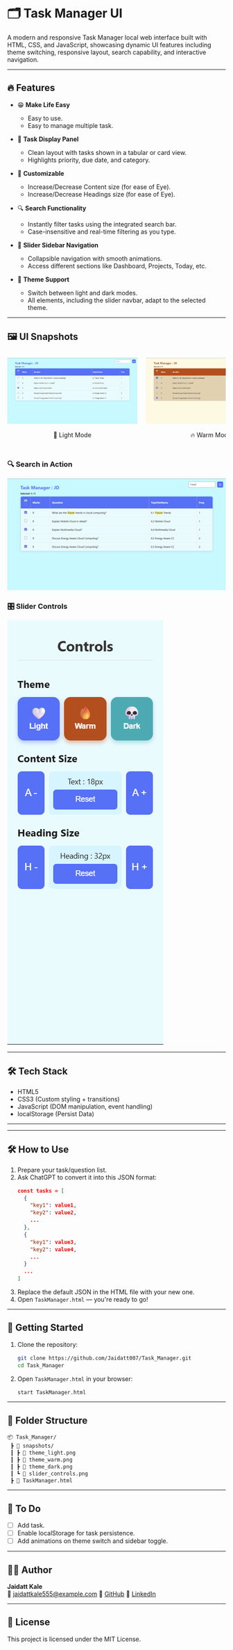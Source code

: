 
# 🗂️ Task Manager UI

A modern and responsive Task Manager local web interface built with HTML, CSS, and JavaScript, showcasing dynamic UI features including theme switching, responsive layout, search capability, and interactive navigation.

---

## 🔥 Features

- 😁 **Make Life Easy**
  - Easy to use.
  - Easy to manage multiple task.

- 📑 **Task Display Panel**
  - Clean layout with tasks shown in a tabular or card view.
  - Highlights priority, due date, and category.

- 📑 **Customizable**
  - Increase/Decrease Content size (for ease of Eye).
  - Increase/Decrease Headings size (for ease of Eye).

- 🔍 **Search Functionality**
  - Instantly filter tasks using the integrated search bar.
  - Case-insensitive and real-time filtering as you type.

- 📍 **Slider Sidebar Navigation**
  - Collapsible navigation with smooth animations.
  - Access different sections like Dashboard, Projects, Today, etc.

- 🎨 **Theme Support**
  - Switch between light and dark modes.
  - All elements, including the slider navbar, adapt to the selected theme.

---

## 🖼️ UI Snapshots

<div style="display: flex; overflow-x: auto; gap: 20px; padding: 10px 0;">

  <div style="min-width: 300px; text-align: center;">
    <img src="./snapshot/theme_light.png" alt="Light Mode" width="300"/>
    <p>🤍 Light Mode</p>
  </div>

  <div style="min-width: 300px; text-align: center;">
    <img src="./snapshot/theme_warm.png" alt="Warm Mode" width="300"/>
    <p>🔥 Warm Mode</p>
  </div>

  <div style="min-width: 300px; text-align: center;">
    <img src="./snapshot/theme_dark.png" alt="Dark Mode" width="300"/>
    <p>💀 Dark Mode</p>
  </div>

</div>

### 🔍 Search in Action
![Search](./snapshot/search_action.png)

### 🎛️ Slider Controls
![Search](./snapshot/slider_controls.png)

---

## 🛠️ Tech Stack

- HTML5
- CSS3 (Custom styling + transitions)
- JavaScript (DOM manipulation, event handling)
- localStorage (Persist Data)

---

---

## 🛠 How to Use

1. Prepare your task/question list.
2. Ask ChatGPT to convert it into this JSON format:
   ```json
   const tasks = [
     {
       "key1": value1,
       "key2": value2,
       ...
     },
     {
       "key1": value3,
       "key2": value4,
       ...
     }
     ...
   ]
   ```
3. Replace the default JSON in the HTML file with your new one.
4. Open `TaskManager.html` — you're ready to go!

---

## 🚀 Getting Started

1. Clone the repository:
   ```bash
   git clone https://github.com/Jaidatt007/Task_Manager.git
   cd Task_Manager
   ```

2. Open `TaskManager.html` in your browser:
   ```bash
   start TaskManager.html
   ```

---

## 📁 Folder Structure

```
📦 Task_Manager/
 ┣ 📂 snapshots/
 ┃ ┣ 📄 theme_light.png
 ┃ ┣ 📄 theme_warm.png
 ┃ ┣ 📄 theme_dark.png
 ┃ ┗ 📄 slider_controls.png
 ┣ 📄 TaskManager.html
```

---

## 📌 To Do

- [ ] Add task.
- [ ] Enable localStorage for task persistence.
- [ ] Add animations on theme switch and sidebar toggle.

---

## 🧑‍💻 Author

**Jaidatt Kale**  
📧 jaidattkale555@example.com
🔗 [GitHub](https://github.com/Jaidatt007)
🔗 [LinkedIn](https://www.linkedin.com/in/jaidattkale/)

---

## 📜 License

This project is licensed under the MIT License.
